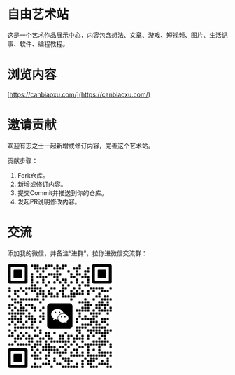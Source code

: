 # 自由艺术站

这是一个艺术作品展示中心，内容包含想法、文章、游戏、短视频、图片、生活记事、软件、编程教程。

# 浏览内容

[https://canbiaoxu.com/](https://canbiaoxu.com/)

# 邀请贡献

欢迎有志之士一起新增或修订内容，完善这个艺术站。

贡献步骤：

1. Fork仓库。
2. 新增或修订内容。
3. 提交Commit并推送到你的仓库。
4. 发起PR说明修改内容。

# 交流

添加我的微信，并备注“进群”，拉你进微信交流群：

<img src="arts/cdn/wechat_qrc.jpg" alt="微信二维码" style="width: 15rem;" />

